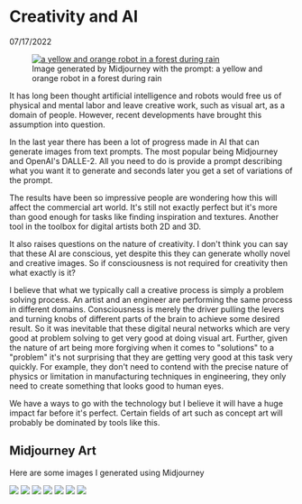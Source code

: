 # Creativity and AI

<p id='article-date'>07/17/2022</p>

<figure>
    <a href="/images/yellow-robot.png"><img alt='a yellow and orange robot in a forest during rain' src='/images/yellow-robot.png'></a>
    <figcaption>Image generated by Midjourney with the prompt: a yellow and orange robot in a forest during rain</figcaption>
</figure>

It has long been thought artificial intelligence and robots would free us of physical and mental labor and leave creative work, such as visual art, as a domain of people. However, recent developments have brought this assumption into question.

In the last year there has been a lot of progress made in AI that can generate images from text prompts. The most popular being Midjourney and OpenAI's DALLE-2. All you need to do is provide a prompt describing what you want it to generate and seconds later you get a set of variations of the prompt.

The results have been so impressive people are wondering how this will affect the commercial art world. It's still not exactly perfect but it's more than good enough for tasks like finding inspiration and textures. Another tool in the toolbox for digital artists both 2D and 3D.

It also raises questions on the nature of creativity. I don't think you can say that these AI are conscious, yet despite this they can generate wholly novel and creative images. So if consciousness is not required for creativity then what exactly is it?

I believe that what we typically call a creative process is simply a problem solving process. An artist and an engineer are performing the same process in different domains. Consciousness is merely the driver pulling the levers and turning knobs of different parts of the brain to achieve some desired result. So it was inevitable that these digital neural networks which are very good at problem solving to get very good at doing visual art. Further, given the nature of art being more forgiving when it comes to "solutions" to a "problem" it's not surprising that they are getting very good at this task very quickly. For example, they don't need to contend with the precise nature of physics or limitation in manufacturing techniques in engineering, they only need to create something that looks good to human eyes.

We have a ways to go with the technology but I believe it will have a huge impact far before it's perfect. Certain fields of art such as concept art will probably be dominated by tools like this.

## Midjourney Art

Here are some images I generated using Midjourney

[![](images/flying-islands.png)](/images/flying-islands.png)
[![](images/synthwavemountain.png)](images/synthwavemountain.png)
[![](images/umbrelas-during-rain.png)](images/umbrelas-furing-rain.png)
[![](images/ronin-ink-brush.png)](images/ronin-ink-brush.png)
[![](images/wendigo.png)](images/wendigo.png)
[![](images/the-last-supper-wayne-barlowe.png)](images/the-last-supper-wayne-barlowe.png)
[![](images/yggdrasil-alex-grey.png)](images/yggdrasil-alex-grey.png)

